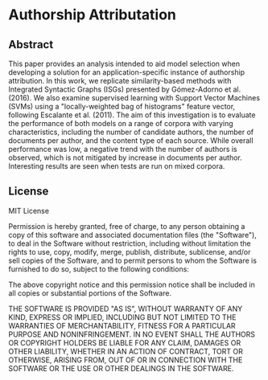 Authorship Attributation
========================

Abstract
---------
This paper provides an analysis intended to aid model selection when developing a solution for an application-specific instance of authorship attribution. In this work, we replicate similarity-based methods with Integrated Syntactic Graphs (ISGs) presented by Gómez-Adorno et al. (2016). We also examine supervised learning with Support Vector Machines (SVMs) using a "locally-weighted bag of histograms" feature vector, following Escalante et al. (2011). The aim of this investigation is to evaluate the performance of both models on a range of corpora with varying characteristics, including the number of candidate authors, the number of documents per author, and the content type of each source. While overall performance was low, a negative trend with the number of authors is observed, which is not mitigated by increase in documents per author. Interesting results are seen when tests are run on mixed corpora.

License
--------
MIT License

Permission is hereby granted, free of charge, to any person obtaining a copy of this software and associated documentation files (the "Software"), to deal in the Software without restriction, including without limitation the rights to use, copy, modify, merge, publish, distribute, sublicense, and/or sell copies of the Software, and to permit persons to whom the Software is furnished to do so, subject to the following conditions:

The above copyright notice and this permission notice shall be included in all copies or substantial portions of the Software.

THE SOFTWARE IS PROVIDED "AS IS", WITHOUT WARRANTY OF ANY KIND, EXPRESS OR IMPLIED, INCLUDING BUT NOT LIMITED TO THE WARRANTIES OF MERCHANTABILITY, FITNESS FOR A PARTICULAR PURPOSE AND NONINFRINGEMENT. IN NO EVENT SHALL THE AUTHORS OR COPYRIGHT HOLDERS BE LIABLE FOR ANY CLAIM, DAMAGES OR OTHER LIABILITY, WHETHER IN AN ACTION OF CONTRACT, TORT OR OTHERWISE, ARISING FROM, OUT OF OR IN CONNECTION WITH THE SOFTWARE OR THE USE OR OTHER DEALINGS IN THE SOFTWARE.
